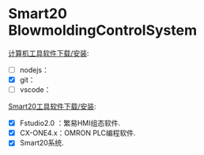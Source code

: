 # Smart20 BlowmoldingControlSystem


[计算机工具软件下载/安装](../docs/tool.md):
 
- [ ] nodejs：
- [x] git：
- [ ] vscode：

[Smart20工具软件下载/安装](../docs/ide.md):

- [x] Fstudio2.0 ：繁易HMI组态软件.
- [x] CX-ONE4.x：OMRON PLC编程软件.
- [x] Smart20系统.
